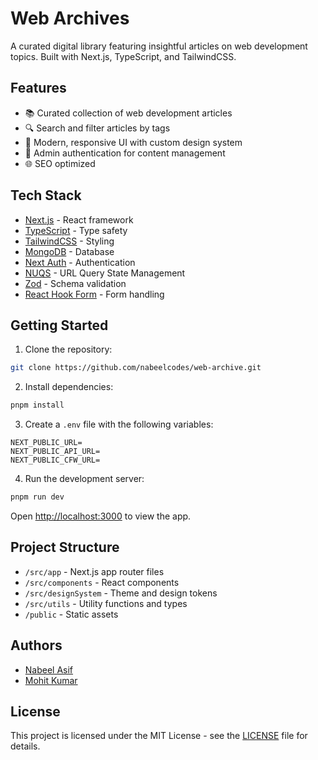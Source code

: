 # Web Archives

A curated digital library featuring insightful articles on web development topics. Built with Next.js, TypeScript, and TailwindCSS.

## Features

- 📚 Curated collection of web development articles
- 🔍 Search and filter articles by tags
- 🎨 Modern, responsive UI with custom design system
- 🔐 Admin authentication for content management
- 🌐 SEO optimized

## Tech Stack

- [Next.js](https://nextjs.org/) - React framework
- [TypeScript](https://www.typescriptlang.org/) - Type safety
- [TailwindCSS](https://tailwindcss.com/) - Styling
- [MongoDB](https://www.mongodb.com/) - Database
- [Next Auth](https://next-auth.js.org/) - Authentication
- [NUQS](https://nuqs.47ng.com/) - URL Query State Management
- [Zod](https://zod.dev/) - Schema validation
- [React Hook Form](https://react-hook-form.com/) - Form handling

## Getting Started

1. Clone the repository:

```sh
git clone https://github.com/nabeelcodes/web-archive.git
```

2. Install dependencies:

```sh
pnpm install
```

3. Create a `.env` file with the following variables:

```
NEXT_PUBLIC_URL=
NEXT_PUBLIC_API_URL=
NEXT_PUBLIC_CFW_URL=
```

4. Run the development server:

```sh
pnpm run dev
```

Open [http://localhost:3000](http://localhost:3000) to view the app.

## Project Structure

- `/src/app` - Next.js app router files
- `/src/components` - React components
- `/src/designSystem` - Theme and design tokens
- `/src/utils` - Utility functions and types
- `/public` - Static assets

## Authors

- [Nabeel Asif](https://github.com/nabeelcodes)
- [Mohit Kumar](https://mohitkumar.dev)

## License

This project is licensed under the MIT License - see the [LICENSE](LICENSE) file for details.
